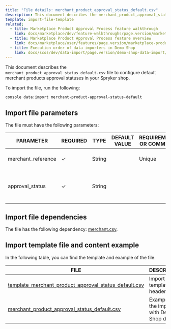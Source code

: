 ```yaml
---
title: "File details: merchant_product_approval_status_default.csv"
description: This document describes the merchant_product_approval_status_default.csv file to configure default merchant products approval statuses in your Spryker shop.
template: import-file-template
related:
  - title: Marketplace Product Approval Process feature walkthrough
    link: docs/marketplace/dev/feature-walkthroughs/page.version/marketplace-product-approval-process-feature-walkthrough.html
  - title: Marketplace Product Approval Process feature overview
    link: docs/marketplace/user/features/page.version/marketplace-product-approval-process-feature-overview.html
  - title: Execution order of data importers in Demo Shop
    link: docs/scos/dev/data-import/page.version/demo-shop-data-import/execution-order-of-data-importers-in-demo-shop.html
---
```


This document describes the `merchant_product_approval_status_default.csv` file to configure default merchant products approval statuses in your Spryker shop.

To import the file, run the following:

```bash
console data:import merchant-product-approval-status-default
```

## Import file parameters

The file must have the following parameters:

| PARAMETER      | REQUIRED | TYPE | DEFAULT VALUE | REQUIREMENTS OR COMMENTS  | DESCRIPTION                               |
| ------------- | ---------- | ------ | ----------- | ------------------- | ------------------------------------ |
| merchant_reference | &check;             | String   |                   | Unique                        | Identifier of the merchant in the system.     |
| approval_status               | &check;             | String     |                   |  | Default approval status for the merchant products.               |

## Import file dependencies

The file has the following dependency: [merchant.csv](/docs/marketplace/dev/data-import/{{site.version}}/file-details-merchant.csv.html).

## Import template file and content example

In the following table, you can find the template and example of the file:

| FILE     | DESCRIPTION    |
| -------------------------- | -------------------------- |
| [template_merchant_product_approval_status_default.csv](https://spryker.s3.eu-central-1.amazonaws.com/docs/Developer+Guide/Back-End/Data+Manipulation/Data+Ingestion/Data+Import/Data+Import+Categories/Marketplace+setup/template_merchant_product_approval_status_default.csv) | Import file template with headers only.         |
| [merchant_product_approval_status_default.csv](https://spryker.s3.eu-central-1.amazonaws.com/docs/Developer+Guide/Back-End/Data+Manipulation/Data+Ingestion/Data+Import/Data+Import+Categories/Marketplace+setup/merchant_product_approval_status_default.csv) | Example of the import file with Demo Shop data. |
